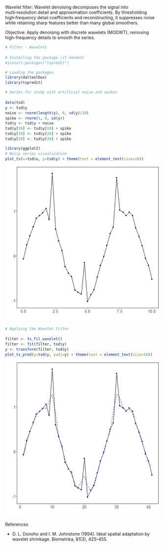 Wavelet filter: Wavelet denoising decomposes the signal into multi‑resolution detail and approximation coefficients. By thresholding high‑frequency detail coefficients and reconstructing, it suppresses noise while retaining sharp features better than many global smoothers.

Objective: Apply denoising with discrete wavelets (MODWT), removing high-frequency details to smooth the series.


``` r
# Filter - Wavelets

# Installing the package (if needed)
#install.packages("tspredit")
```


``` r
# Loading the packages
library(daltoolbox)
library(tspredit) 
```



``` r
# Series for study with artificial noise and spikes

data(tsd)
y <- tsd$y
noise <- rnorm(length(y), 0, sd(y)/10)
spike <- rnorm(1, 0, sd(y))
tsd$y <- tsd$y + noise
tsd$y[10] <- tsd$y[10] + spike
tsd$y[20] <- tsd$y[20] + spike
tsd$y[30] <- tsd$y[30] + spike
```


``` r
library(ggplot2)
# Noisy series visualization
plot_ts(x=tsd$x, y=tsd$y) + theme(text = element_text(size=16))
```

![plot of chunk unnamed-chunk-4](fig/ts_fil_wavelet/unnamed-chunk-4-1.png)


``` r
# Applying the Wavelet filter

filter <- ts_fil_wavelet()
filter <- fit(filter, tsd$y)
y <- transform(filter, tsd$y)
plot_ts_pred(y=tsd$y, yadj=y) + theme(text = element_text(size=16))
```

![plot of chunk unnamed-chunk-5](fig/ts_fil_wavelet/unnamed-chunk-5-1.png)

References
- D. L. Donoho and I. M. Johnstone (1994). Ideal spatial adaptation by wavelet shrinkage. Biometrika, 81(3), 425–455.
